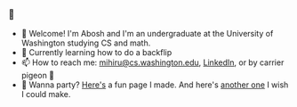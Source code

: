 ### 👋

* 🥳 Welcome! I'm Abosh and I'm an undergraduate at the University of Washington studying CS and math.
* 🌱 Currently learning how to do a backflip
* 📫 How to reach me: mihiru@cs.washington.edu, [LinkedIn](https://www.linkedin.com/in/yayabosh/), or by carrier pigeon 🐓
* 🎉 Wanna party? [Here's](https://students.washington.edu/mihiru/party.html) a fun page I made. And here's [another one](https://matias.ma/nsfw/) I wish I could make.
<!--
**yayabosh/yayabosh** is a ✨ _special_ ✨ repository because its `README.md` (this file) appears on your GitHub profile.

Here are some ideas to get you started:

- 🔭 I’m currently working on ...
- 🌱 I’m currently learning ...
- 👯 I’m looking to collaborate on ...
- 🤔 I’m looking for help with ...
- 💬 Ask me about ...
- 📫 How to reach me: ...
- 😄 Pronouns: ...
- ⚡ Fun fact: ...
-->
